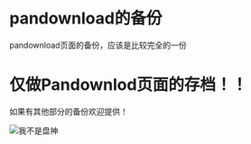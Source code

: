 # pandownload的备份
pandownload页面的备份，应该是比较完全的一份

# 仅做Pandownlod页面的存档！！

如果有其他部分的备份欢迎提供！


![我不是盘神](https://i.loli.net/2020/04/16/A57NpnwkXxMW1Gj.png)
